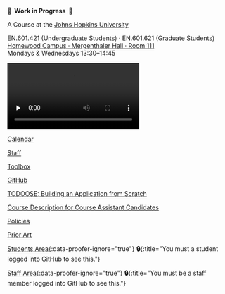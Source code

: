 **🚧  Work in Progress  🚧**

A Course at the [Johns Hopkins University](https://www.jhu.edu)

EN.601.421 (Undergraduate Students) · EN.601.621 (Graduate Students)  
[Homewood Campus · Mergenthaler Hall · Room 111](https://www.jhu.edu/maps-directions/campus-map/)  
Mondays & Wednesdays 13:30–14:45

<video src="https://archive.org/download/jhu-oose/welcome-to-oose.mp4" controls preload="none"></video>

[Calendar](/calendar)

[Staff](/staff)

[Toolbox](/toolbox)

[GitHub](https://github.com/jhu-oose)

[TODOOSE: Building an Application from Scratch](/todoose)

[Course Description for Course Assistant Candidates](/course-description-for-course-assistant-candidates)

[Policies](/policies)

[Prior Art](/prior-art)

[Students Area](https://github.com/jhu-oose/2019-students){:data-proofer-ignore="true"} **🔒**{:title="You must a student logged into GitHub to see this."}

[Staff Area](https://github.com/jhu-oose/2019-staff){:data-proofer-ignore="true"} **🔒**{:title="You must be a staff member logged into GitHub to see this."}
